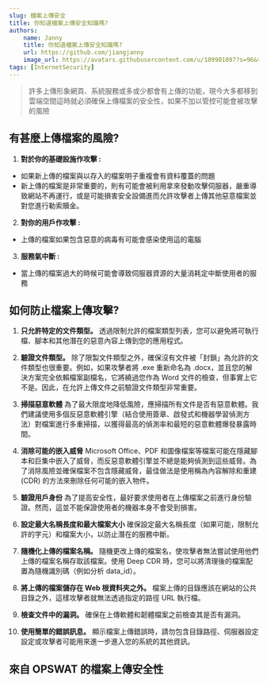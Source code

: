 ```yaml
---
slug: 檔案上傳安全
title: 你知道檔案上傳安全知識嗎?
authors:
    name: Janny
    title: 你知道檔案上傳安全知識嗎?
    url: https://github.com/jiangjanny
    image_url: https://avatars.githubusercontent.com/u/109901097?s=96&v=4
tags: [InternetSecurity]
---
```


> 許多上傳形象網頁、系統服務或多或少都會有上傳的功能，現今大多都移到雲端空間這時就必須確保上傳檔案的安全性，如果不加以管控可能會被攻擊的風險

## 有甚麼上傳檔案的風險?

1. **對於你的基礎設施作攻擊 :**

-   如果新上傳的檔案與以存入的檔案明子重複會有資料覆蓋的問題
-   新上傳的檔案是非常重要的，則有可能會被利用拿來發動攻擊伺服器，嚴重導致網站不再運行，或是可能損害安全設備進而允許攻擊者上傳其他惡意檔案並對您進行勒索贖金。

2. **對你的用戶作攻擊 :**

-   上傳的檔案如果包含惡意的病毒有可能會感染使用這的電腦

3. **服務氣中斷 :**

-   當上傳的檔案過大的時候可能會導致伺服器資源的大量消耗定中斷使用者的服務

## 如何防止檔案上傳攻擊?

1. **只允許特定的文件類型。**
   透過限制允許的檔案類型列表，您可以避免將可執行檔、腳本和其他潛在的惡意內容上傳到您的應用程式。

2. **驗證文件類型。**
   除了限製文件類型之外，確保沒有文件被「封鎖」為允許的文件類型也很重要。例如，如果攻擊者將 .exe 重新命名為 .docx，並且您的解決方案完全依賴檔案副檔名，它將繞過您作為 Word 文件的檢查，但事實上它不是。因此，在允許上傳文件之前驗證文件類型非常重要。

3. **掃描惡意軟體**
   為了最大限度地降低風險，應掃描所有文件是否有惡意軟體。我們建議使用多個反惡意軟體引擎（結合使用簽章、啟發式和機器學習偵測方法）對檔案進行多重掃描，以獲得最高的偵測率和最短的惡意軟體爆發暴露時間。

4. **消除可能的嵌入威脅**
   Microsoft Office、PDF 和圖像檔案等檔案可能在隱藏腳本和巨集中嵌入了威脅，而反惡意軟體引擎並不總是能夠偵測到這些威脅。為了消除風險並確保檔案不包含隱藏威脅，最佳做法是使用稱為內容解除和重建 (CDR) 的方法來刪除任何可能的嵌入物件。

5. **驗證用戶身份**
   為了提高安全性，最好要求使用者在上傳檔案之前進行身份驗證。然而，這並不能保證使用者的機器本身不會受到損害。

6. **設定最大名稱長度和最大檔案大小**
   確保設定最大名稱長度（如果可能，限制允許的字元）和檔案大小，以防止潛在的服務中斷。

7. **隨機化上傳的檔案名稱。**
   隨機更改上傳的檔案名，使攻擊者無法嘗試使用他們上傳的檔案名稱存取該檔案。使用 Deep CDR 時，您可以將清理後的檔案配置為隨機識別碼（例如分析 data_id）。

8. **將上傳的檔案儲存在 Web 根資料夾之外。**
   檔案上傳的目錄應該在網站的公共目錄之外，這樣攻擊者就無法透過指定的路徑 URL 執行檔。

9. **檢查文件中的漏洞。**
   確保在上傳軟體和韌體檔案之前檢查其是否有漏洞。

10. **使用簡單的錯誤訊息。**
    顯示檔案上傳錯誤時，請勿包含目錄路徑、伺服器設定設定或攻擊者可能用來進一步進入您的系統的其他資訊。

## 來自 OPSWAT 的檔案上傳安全性
